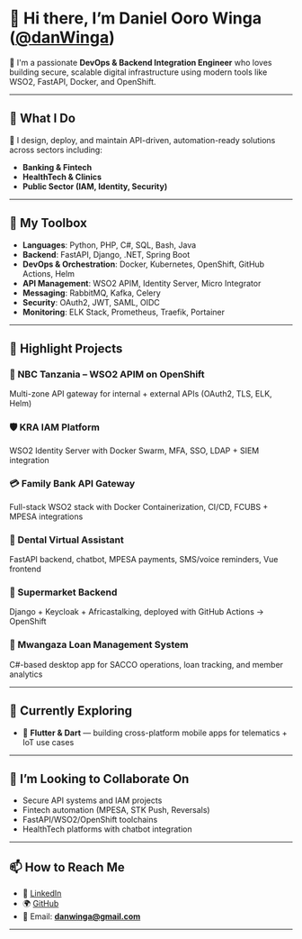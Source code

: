 # 👋 Hi there, I’m Daniel Ooro Winga ([@danWinga](https://github.com/danWinga))

🎯 I'm a passionate **DevOps & Backend Integration Engineer** who loves building secure, scalable digital infrastructure using modern tools like WSO2, FastAPI, Docker, and OpenShift.

---

## 💼 What I Do

🚀 I design, deploy, and maintain API-driven, automation-ready solutions across sectors including:
- **Banking & Fintech**
- **HealthTech & Clinics**
- **Public Sector (IAM, Identity, Security)**

---

## 🔧 My Toolbox

- **Languages**: Python, PHP, C#, SQL, Bash, Java
- **Backend**: FastAPI, Django, .NET, Spring Boot
- **DevOps & Orchestration**: Docker, Kubernetes, OpenShift, GitHub Actions, Helm
- **API Management**: WSO2 APIM, Identity Server, Micro Integrator
- **Messaging**: RabbitMQ, Kafka, Celery
- **Security**: OAuth2, JWT, SAML, OIDC
- **Monitoring**: ELK Stack, Prometheus, Traefik, Portainer

---

## 📌 Highlight Projects

### 🏦 NBC Tanzania – WSO2 APIM on OpenShift
Multi-zone API gateway for internal + external APIs (OAuth2, TLS, ELK, Helm)

### 🛡️ KRA IAM Platform
WSO2 Identity Server with Docker Swarm, MFA, SSO, LDAP + SIEM integration

### 💳 Family Bank API Gateway
Full-stack WSO2 stack with Docker Containerization, CI/CD, FCUBS + MPESA integrations

### 🦷 Dental Virtual Assistant
FastAPI backend, chatbot, MPESA payments, SMS/voice reminders, Vue frontend

### 🛒 Supermarket Backend
Django + Keycloak + Africastalking, deployed with GitHub Actions → OpenShift

### 🧾 Mwangaza Loan Management System
C#-based desktop app for SACCO operations, loan tracking, and member analytics

---

## 🌱 Currently Exploring
- 📱 **Flutter & Dart** — building cross-platform mobile apps for telematics + IoT use cases

---

## 🤝 I’m Looking to Collaborate On
- Secure API systems and IAM projects
- Fintech automation (MPESA, STK Push, Reversals)
- FastAPI/WSO2/OpenShift toolchains
- HealthTech platforms with chatbot integration

---

## 📫 How to Reach Me
- 🔗 [LinkedIn](https://www.linkedin.com/in/daniel-winga-8b910032/)
- 🌍 [GitHub](https://github.com/danWinga)
- 📧 Email: **danwinga@gmail.com**

---

<!---
danWinga/danWinga is a ✨ special ✨ repository because its `README.md` appears on your GitHub profile.
--->
